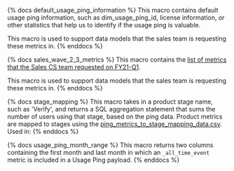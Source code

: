 {% docs default_usage_ping_information %}
This macro contains default usage ping information, such as dim_usage_ping_id, license information, or other statistics that help us to identify if the usage ping is valuable. 

This macro is used to support data models that the sales team is requesting these metrics in. 
{% enddocs %}

{% docs sales_wave_2_3_metrics %}
This macro contains the [list of metrics that the Sales CS team requested on FY21-Q1](https://docs.google.com/spreadsheets/d/1ZR7duYmjQ8x86iAJ1dCix88GTtPlOyNwiMgeG_85NiA/edit?ts=5fea3398#gid=0). 

This macro is used to support data models that the sales team is requesting these metrics in. 
{% enddocs %}

{% docs stage_mapping %}
This macro takes in a product stage name, such as 'Verify', and returns a SQL aggregation statement that sums the number of users using that stage, based on the ping data. Product metrics are mapped to stages using the [ping_metrics_to_stage_mapping_data.csv](https://gitlab.com/gitlab-data/analytics/blob/master/transform/snowflake-dbt/data/ping_metrics_to_stage_mapping_data.csv).
Used in:
{% enddocs %}

{% docs usage_ping_month_range %}
This macro returns two columns containing the first month and last month in which an `_all_time_event` metric is included in a Usage Ping payload.
{% enddocs %}